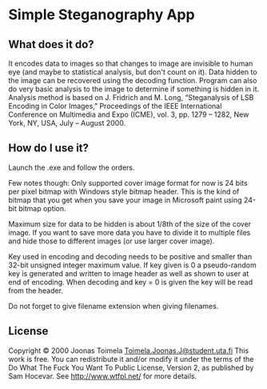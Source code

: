 # Simple Steganography App

## What does it do?
It encodes data to images so that changes to image are invisible to human eye (and maybe to statistical analysis, but don't count on it). 
Data hidden to the image can be recovered using the decoding function. Program can also do very basic analysis to the image to determine if something is hidden in it.
Analysis method is based on J. Fridrich and M. Long, “Steganalysis of LSB Encoding in Color Images,” Proceedings of the IEEE
International Conference on Multimedia and Expo (ICME), vol. 3, pp. 1279 – 1282, New York,
NY, USA, July – August 2000. 

## How do I use it?
Launch the .exe and follow the orders.

Few notes though:
Only supported cover image format for now is 24 bits per pixel bitmap with Windows style bitmap header. This is the kind of bitmap that you get 
when you save your image in Microsoft paint using 24-bit bitmap option.

Maximum size for data to be hidden is about 1/8th of the size of the cover image. If you want to save more data you have to divide it to multiple files 
and hide those to different images (or use larger cover image).

Key used in encoding and decoding needs to be positive and smaller than 32-bit unsigned integer maximum value. If key given is 0 a pseudo-random key is generated
and written to image header as well as shown to user at end of encoding. When decoding and key = 0 is given the key will be read from the header.

Do not forget to give filename extension when giving filenames.

## License
 Copyright © 2000 Joonas Toimela <Toimela.Joonas.J@student.uta.fi>
This work is free. You can redistribute it and/or modify it under the
terms of the Do What The Fuck You Want To Public License, Version 2,
as published by Sam Hocevar. See http://www.wtfpl.net/ for more details.
